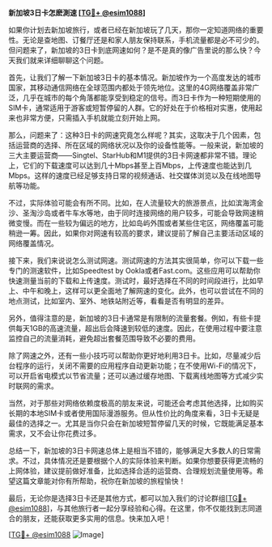 **新加坡3日卡怎麽測速 [[TG💪+ @esim1088](https://t.me/s/esim1088)]**

如果你计划去新加坡旅行，或者已经在新加坡玩了几天，那你一定知道网络的重要性。无论是查地图、订餐厅还是和家人朋友保持联系，手机流量都是必不可少的。但问题来了，新加坡的3日卡到底网速如何？是不是真的像广告里说的那么快？今天我们就来详细聊聊这个问题。

首先，让我们了解一下新加坡3日卡的基本情况。新加坡作为一个高度发达的城市国家，其移动通信网络在全球范围内都处于领先地位。这里的4G网络覆盖非常广泛，几乎在城市的每个角落都能享受到稳定的信号。而3日卡作为一种短期使用的SIM卡，通常适用于游客或短暂停留的人群。它的好处在于价格相对实惠，使用起来也非常方便，只需插入手机就能立刻开始上网。

那么，问题来了：这种3日卡的网速究竟怎么样呢？其实，这取决于几个因素，包括运营商的选择、所在区域的网络状况以及你的设备性能等。一般来说，新加坡的三大主要运营商——Singtel、StarHub和M1提供的3日卡网速都非常不错。理论上，它们的下载速度可以达到几十Mbps甚至上百Mbps，上传速度也能达到几Mbps。这样的速度已经足够支持日常的视频通话、社交媒体浏览以及在线地图导航等功能。

不过，实际体验可能会有所不同。比如，在人流量较大的旅游景点，比如滨海湾金沙、圣淘沙岛或者牛车水等地，由于同时连接网络的用户较多，可能会导致网速稍微变慢。而在一些较为偏远的地方，比如岛屿外围或者某些住宅区，网络覆盖可能稍逊一筹。因此，如果你对网速有较高的要求，建议提前了解自己主要活动区域的网络覆盖情况。

接下来，我们来说说怎么测试网速。测试网速的方法其实很简单，你可以下载一些专门的测速软件，比如Speedtest by Ookla或者Fast.com。这些应用可以帮助你快速测量当前的下载和上传速度。测试时，最好选择在不同的时间段进行，比如早上、中午和晚上，这样可以更全面地了解网速的变化。此外，也可以尝试在不同的地点测试，比如室内、室外、地铁站附近等，看看是否有明显的差异。

另外，值得注意的是，新加坡的3日卡通常是有限制的流量套餐。例如，有些卡提供每天1GB的高速流量，超出后会降速到较低的速度。因此，在使用过程中要注意监控自己的流量消耗，避免超出套餐范围导致不必要的费用。

除了网速之外，还有一些小技巧可以帮助你更好地利用3日卡。比如，尽量减少后台程序的运行，关闭不需要的应用程序自动更新功能；在不使用Wi-Fi的情况下，可以开启省电模式以节省流量；还可以通过缓存地图、下载离线地图等方式减少实时联网的需求。

当然，对于那些对网络依赖度极高的朋友来说，可能还会考虑其他选择，比如购买长期的本地SIM卡或者使用国际漫游服务。但从性价比的角度来看，3日卡无疑是最佳的选择之一。尤其是当你只会在新加坡短暂停留几天的时候，它既能满足基本需求，又不会让你花费过多。

总结一下，新加坡的3日卡网速总体上是相当不错的，能够满足大多数人的日常需求。不过，具体情况还是要根据个人的实际体验来判断。如果你想要获得更流畅的上网体验，建议提前做好准备，比如选择合适的运营商、合理规划流量使用等。希望这篇文章能对你有所帮助，祝你在新加坡的旅程愉快！

最后，无论你是选择3日卡还是其他方式，都可以加入我们的讨论群组[[TG💪+ @esim1088](https://t.me/s/esim1088)]，与其他旅行者一起分享经验和心得。在这里，你不仅能找到志同道合的朋友，还能获取更多实用的信息。快来加入吧！

[[TG💪+ @esim1088](https://t.me/s/esim1088) ![Image](https://i.postimg.cc/4NQfJmqS/Snipaste-2025-05-13-00-14-12.png)]